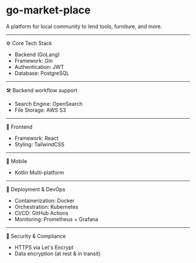 # go-market-place
A platform for local community to lend tools, furniture, and more. 

---

⚙️ Core Tech Stack
- Backend (GoLang)
- Framework: Gin
- Authentication: JWT
- Database: PostgreSQL

---

🛠️ Backend workflow support
- Search Engine: OpenSearch
- File Storage: AWS S3

---

🎨 Frontend
- Framework: React
- Styling: TailwindCSS

---

📱 Mobile
- Kotlin Multi-platform

---

🐳 Deployment & DevOps
- Containerization: Docker 
- Orchestration: Kubernetes
- CI/CD: GitHub Actions
- Monitoring: Prometheus + Grafana

---

🔐 Security & Compliance
- HTTPS via Let's Encrypt
- Data encryption (at rest & in transit)

